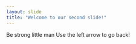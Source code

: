 ```yaml
---
layout: slide
title: "Welcome to our second slide!"
---
```

Be strong little man
Use the left arrow to go back!
